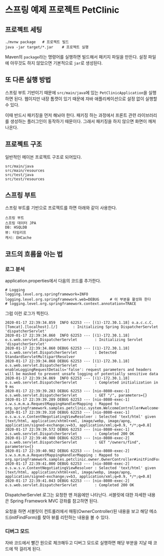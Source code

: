 # 스프링 예제 프로젝트 PetClinic

## 프로젝트 세팅

```shell script
./mvnw package   # 프로젝트 빌드
java -jar target/*.jar    # 프로젝트 실행
```

Maven의 `package`라는 명령어를 실행하면 빌드해서 패키지 파일을 만든다. 설정 파일에 아무것도 하지 않았으면 기본적으로 `jar`로 생성된다.

## 또 다른 실행 방법

스프링 부트 기반이기 때문에 `src/main/java`에 있는 `PetClinicApplication`을 실행하면 된다. 웹이지만 내장 톰캣이 있기 때문에 자바 애플리케이션으로 설정 없이 실행할 수 있다.

이때 반드시 패키징을 먼저 해놔야 한다. 패키징 하는 과정에서 프론트 관련 라이브러리를 생성하는 플러그인이 동작하기 때문이다. 그래서 패키징을 하지 않으면 화면이 깨져 나온다.

## 프로젝트 구조

일반적인 메이븐 프로젝트 구조로 되어있다.

```text
src/main/java
src/main/resources
src/test/java
src/test/resources
```

## 스프링 부트

스프링 부트를 기반으로 프로젝트를 하면 아래와 같이 사용한다.

```text
스프링 부트
스프링 데이터 JPA
DB: HSQLDB
뷰: 타임리프
캐시: EHCache
```

## 코드의 흐름을 아는 법
### 로그 분석

application.properties에서 다음의 코드를 추가한다.

```properties
# Logging
logging.level.org.springframework=INFO
logging.level.org.springframework.web=DEBUG     # 이 부분을 활성화 한다
# logging.level.org.springframework.context.annotation=TRACE
```

그럼 이런 로그가 찍힌다.

```text
2020-01-17 22:39:34.859  INFO 62253 --- [(1)-172.30.1.18] o.a.c.c.C.[Tomcat].[localhost].[/]       : Initializing Spring DispatcherServlet 'dispatcherServlet'
2020-01-17 22:39:34.860  INFO 62253 --- [(1)-172.30.1.18] o.s.web.servlet.DispatcherServlet        : Initializing Servlet 'dispatcherServlet'
2020-01-17 22:39:34.860 DEBUG 62253 --- [(1)-172.30.1.18] o.s.web.servlet.DispatcherServlet        : Detected StandardServletMultipartResolver
2020-01-17 22:39:34.868 DEBUG 62253 --- [(1)-172.30.1.18] o.s.web.servlet.DispatcherServlet        : enableLoggingRequestDetails='false': request parameters and headers will be masked to prevent unsafe logging of potentially sensitive data
2020-01-17 22:39:34.869  INFO 62253 --- [(1)-172.30.1.18] o.s.web.servlet.DispatcherServlet        : Completed initialization in 9 ms
2020-01-17 22:39:39.283 DEBUG 62253 --- [nio-8080-exec-1] o.s.web.servlet.DispatcherServlet        : GET "/", parameters={}
2020-01-17 22:39:39.289 DEBUG 62253 --- [nio-8080-exec-1] s.w.s.m.m.a.RequestMappingHandlerMapping : Mapped to org.springframework.samples.petclinic.system.WelcomeController#welcome()
2020-01-17 22:39:39.310 DEBUG 62253 --- [nio-8080-exec-1] o.s.w.s.v.ContentNegotiatingViewResolver : Selected 'text/html' given [text/html, application/xhtml+xml, image/webp, image/apng, application/signed-exchange;v=b3, application/xml;q=0.9, */*;q=0.8]
2020-01-17 22:39:39.572 DEBUG 62253 --- [nio-8080-exec-1] o.s.web.servlet.DispatcherServlet        : Completed 200 OK
2020-01-17 22:39:40.980 DEBUG 62253 --- [nio-8080-exec-2] o.s.web.servlet.DispatcherServlet        : GET "/owners/find", parameters={}
2020-01-17 22:39:40.982 DEBUG 62253 --- [nio-8080-exec-2] s.w.s.m.m.a.RequestMappingHandlerMapping : Mapped to org.springframework.samples.petclinic.owner.OwnerController#initFindForm(Map)
2020-01-17 22:39:41.000 DEBUG 62253 --- [nio-8080-exec-2] o.s.w.s.v.ContentNegotiatingViewResolver : Selected 'text/html' given [text/html, application/xhtml+xml, image/webp, image/apng, application/signed-exchange;v=b3, application/xml;q=0.9, */*;q=0.8]
2020-01-17 22:39:41.043 DEBUG 62253 --- [nio-8080-exec-2] o.s.web.servlet.DispatcherServlet        : Completed 200 OK
```

DispatcherServlet 로그는 요청한 맨 처음에만 나타난다. 서블릿에 대한 자세한 내용은 Spring Framework MVC 강좌를 참고하면 된다.

요청을 하면 서블릿이 컨트롤러에서 매핑(OwnerController)된 내용을 보고 해당 메소드(initFindForm)를 찾아 뷰를 리턴하는 내용을 볼 수 있다.

### 디버그 모드

자바 코드에서 빨간 원으로 체크해두고 디버그 모드로 실행하면 해당 부분을 지날 때 코드에 딱 걸리게 된다.